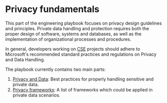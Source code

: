 # Privacy fundamentals

This part of the engineering playbook focuses on privacy design guidelines and principles.
Private data handling and protection requires both the proper design of software,
systems and databases, as well as the implementation of organizational processes and procedures.

In general, developers working on [CSE](../CSE.md) projects should adhere to
Microsoft's recommended standard practices and regulations on Privacy and Data Handling.

The playbook currently contains two main parts:

1. [Privacy and Data](data-handling.md): Best practices for properly handling sensitive and private data.
2. [Privacy frameworks](privacy-frameworks.md): A list of frameworks which could be applied in private data scenarios.
